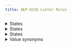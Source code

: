 ```yaml
---
title: AEP-0216 Linter Rules
---
```

<details>
<summary>States</summary>


# States

This rule enforces that all lifecycle state enums are nested within their
resource, as recommended in [AEP-216][].

## Details

This rule iterates over enumerations and looks for enums with a name of
`FooState` where a corresponding `Foo` message exists in the same file. If it
finds such a case, it recommends that the enum be nested within the message.

## Examples

**Incorrect** code for this rule:

```proto
// Incorrect.
message Book {
  BookState book_state = 1;
}

// Should be nested under `Book`.
enum BookState {
  BOOK_STATE_UNSPECIFIED = 0;
}
```

**Correct** code for this rule:

```proto
// Correct.
message Book {
  enum State {
    STATE_UNSPECIFIED = 0;
  }
  State state = 1;
}
```

## Disabling

If you need to violate this rule, use a leading comment above the enum.
Remember to also include an [aep.dev/not-precedent][] comment explaining why.

```proto
message Book {
  BookState book_state = 1;
}

// (-- api-linter: core::0216::nesting=disabled
//     aep.dev/not-precedent: We need to do this because reasons. --)
enum BookState {
  BOOK_STATE_UNSPECIFIED = 0;
}
```

If you need to violate this rule for an entire file, place the comment at the
top of the file.

[aep-216]: https://aep.dev/216
[aep.dev/not-precedent]: https://aep.dev/not-precedent

</details>

<details>
<summary>States</summary>


# States

This rule requires that all lifecycle state fields whose names end with `State`
are marked as `OUTPUT_ONLY`, as mandated in [AEP-216][].

## Details

This rule iterates over message fields that have an `enum` type, and the type
name ends with `State`. Each field should have the annotation
`[(google.api.field_behavior) = OUTPUT_ONLY]`.

Note that the field name is ignored for the purposes of this rule.

## Examples

**Incorrect** code for this rule:

```proto
// Incorrect.
enum State {  // Should be `State`.
  STATUS_UNSPECIFIED = 0;
}

State state = 1; // Should be marked OUTPUT_ONLY

```

```proto
// Incorrect.
enum BookState {
  BOOK_STATUS_UNSPECIFIED = 0;
  HARDCOVER = 1;
}

BookState state = 1; // Should be marked OUTPUT_ONLY
```

**Correct** code for this rule:

```proto
// Correct.
enum State {
  STATE_UNSPECIFIED = 0;
}

State state = 1 [(google.api.field_behavior) = OUTPUT_ONLY];
```

## Disabling

If you need to violate this rule, use a leading comment above the field
Remember to also include an [aep.dev/not-precedent][] comment explaining why.

```proto
enum BookState {
  UNSPECIFIED = 0;
}

// (-- api-linter: core::0216::state-field-output-only=disabled
//     aep.dev/not-precedent: We need to do this because reasons. --)
BookState state = 1;
```

If you need to violate this rule for an entire file, place the comment at the
top of the file.

[aep-216]: https://aep.dev/216
[aep.dev/not-precedent]: https://aep.dev/not-precedent

</details>

<details>
<summary>States</summary>


# States

This rule enforces that all lifecycle state enums are called `State` rather
than `Status`, as mandated in [AEP-216][].

## Details

This rule iterates over enumerations and looks for enums with a name of
`Status` or ending in `Status`, and suggests the use of `State` instead.

## Examples

**Incorrect** code for this rule:

```proto
// Incorrect.
enum Status {  // Should be `State`.
  STATUS_UNSPECIFIED = 0;
}
```

```proto
// Incorrect.
enum BookStatus {  // Should be `Book.State` or `BookState`.
  BOOK_STATUS_UNSPECIFIED = 0;
  HARDCOVER = 1;
}
```

**Correct** code for this rule:

```proto
// Correct.
enum State {
  STATE_UNSPECIFIED = 0;
}
```

## Disabling

If you need to violate this rule, use a leading comment above the enum value.
Remember to also include an [aep.dev/not-precedent][] comment explaining why.

```proto
// (-- api-linter: core::0216::synonyms=disabled
//     aep.dev/not-precedent: We need to do this because reasons. --)
enum Status {
  STATUS_UNSPECIFIED = 0;
}
```

If you need to violate this rule for an entire file, place the comment at the
top of the file.

[aep-216]: https://aep.dev/216
[aep.dev/not-precedent]: https://aep.dev/not-precedent

</details>

<details>
<summary>Value synonyms</summary>


# Value synonyms

This rule enforces the use of state values enumerated in [AEP-216][] over
common synonyms.

## Details

This rule iterates over enumerations that end in `State` and looks for enum
values that are common synonyms or alternate spellings of the states listed at
the end of [AEP-216][], and suggests the use of the canonical value instead.

## Examples

**Incorrect** code for this rule:

```proto
// Incorrect.
enum State {
  STATE_UNSPECIFIED = 0;
  SUCCESSFUL = 1;  // Should be `SUCCEEDED`.
}
```

**Correct** code for this rule:

```proto
// Correct.
enum State {
  STATE_UNSPECIFIED = 0;
  SUCCEEDED = 1;
}
```

## Disabling

If you need to violate this rule, use a leading comment above the enum value.
Remember to also include an [aep.dev/not-precedent][] comment explaining why.

```proto
// Incorrect.
enum State {
  STATE_UNSPECIFIED = 0;
  // (-- api-linter: core::0216::value-synonyms=disabled
  //     aep.dev/not-precedent: We need to do this because reasons. --)
  SUCCESSFUL = 1;  // Should be `SUCCEEDED`.
}
```

If you need to violate this rule for an entire file, place the comment at the
top of the file.

[aep-216]: https://aep.dev/216
[aep.dev/not-precedent]: https://aep.dev/not-precedent

</details>


